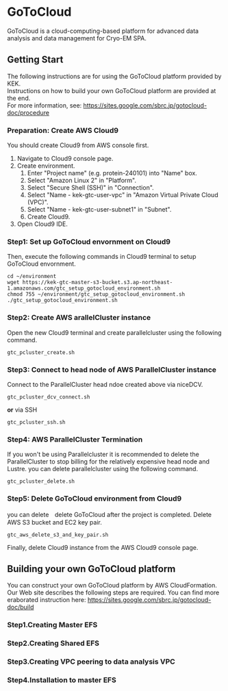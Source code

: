 # GoToCloud

GoToCloud is a cloud-computing-based platform for advanced data analysis and data management for Cryo-EM SPA.

## Getting Start
The following instructions are for using the GoToCloud platform provided by KEK.
<br>
Instructions on how to build your own GoToCloud platform are provided at the end.
<br>
For more information, see: https://sites.google.com/sbrc.jp/gotocloud-doc/procedure
<br>
### Preparation: Create AWS Cloud9
You should create Cloud9 from AWS console first.
1. Navigate to Cloud9 console page.
1. Create environment.
	1. Enter "Project name" (e.g. protein-240101) into "Name" box.
	1. Select "Amazon Linux 2" in "Platform".
	1. Select "Secure Shell (SSH)"  in "Connection".
	1. Select "Name - kek-gtc-user-vpc" in "Amazon Virtual Private Cloud (VPC)".
	1. Select "Name - kek-gtc-user-subnet1" in "Subnet".
	1. Create Cloud9.
1. Open Cloud9 IDE.

### Step1: Set up GoToCloud envornment on Cloud9
Then, execute the following commands in Cloud9 terminal to setup GoToCloud envornment. 
```
cd ~/environment
wget https://kek-gtc-master-s3-bucket.s3.ap-northeast-1.amazonaws.com/gtc_setup_gotocloud_environment.sh
chmod 755 ~/environment/gtc_setup_gotocloud_environment.sh
./gtc_setup_gotocloud_environment.sh
``` 
### Step2: Create AWS arallelCluster instance
Open the new Cloud9 terminal and create parallelcluster using the following command.
```
gtc_pcluster_create.sh
``` 
### Step3: Connect to head node of AWS ParallelCluster instance
Connect to the ParallelCluster head ndoe created above via niceDCV.
```
gtc_pcluster_dcv_connect.sh
```
**or** via SSH
```
gtc_pcluster_ssh.sh
``` 
### Step4: AWS ParallelCluster Termination 
If you won't be using Parallelcluster it is recommended to delete the ParallelCluster to stop billing for the relatively expensive head node and Lustre.
you can delete parallelcluster using the following command.
```
gtc_pcluster_delete.sh
``` 
### Step5: Delete GoToCloud environment from Cloud9
you can delete　delete GoToCloud after the project is completed.
Delete AWS S3 bucket and EC2 key pair.
```
gtc_aws_delete_s3_and_key_pair.sh
``` 
Finally, delete Cloud9 instance from the AWS Cloud9 console page.

## Building your own GoToCloud platform
You can construct your own GoToCloud platform by AWS CloudFormation.
Our Web site describes the following steps are required.
You can find more eraborated instruction here: https://sites.google.com/sbrc.jp/gotocloud-doc/build

### Step1.Creating Master EFS
### Step2.Creating Shared EFS
### Step3.Creating VPC peering to data analysis VPC
### Step4.Installation to master EFS

